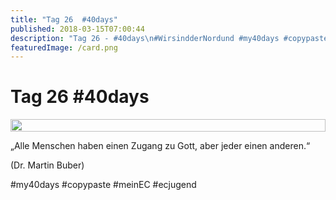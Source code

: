 ```yaml
---
title: "Tag 26  #40days"
published: 2018-03-15T07:00:44
description: "Tag 26 - #40days\n#WirsindderNordund #my40days #copypaste #meinEC #ecjugend"
featuredImage: /card.png
---
```


# Tag 26  #40days

<div style="display: grid; grid-template-columns: repeat(1, 1fr); grid-gap: 5px;">
<img src="/old/40DAYS_03-15_WITH-tag-26.jpg" alt width="100%">
</div>

&#8222;Alle Menschen haben einen Zugang zu Gott, aber jeder einen anderen.&#8220;

(Dr. Martin Buber)

#my40days #copypaste #meinEC #ecjugend